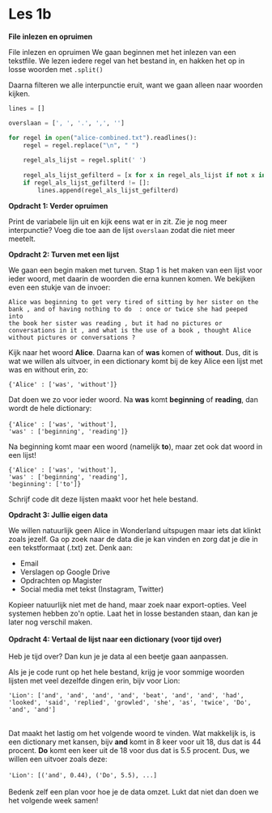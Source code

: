 # Les 1b

**File inlezen en opruimen**

File inlezen en opruimen We gaan beginnen met het inlezen van een tekstfile. We lezen iedere regel van het bestand in, en hakken het op in losse woorden met `.split()`

Daarna filteren we alle interpunctie eruit, want we gaan alleen naar woorden kijken.&#x20;

```python
lines = []

overslaan = [', ', '.', ',', '']

for regel in open("alice-combined.txt").readlines():
    regel = regel.replace("\n", " ")
    
    regel_als_lijst = regel.split(' ')
    
    regel_als_lijst_gefilterd = [x for x in regel_als_lijst if not x in overslaan]
    if regel_als_lijst_gefilterd != []:
        lines.append(regel_als_lijst_gefilterd)
```

**Opdracht 1: Verder opruimen**

Print de variabele lijn uit en kijk eens wat er in zit. Zie je nog meer interpunctie? Voeg die toe aan de lijst `overslaan` zodat die niet meer meetelt.

**Opdracht 2: Turven met een lijst**

We gaan een begin maken met turven. Stap 1 is het maken van een lijst voor ieder woord, met daarin de woorden die erna kunnen komen. We bekijken even een stukje van de invoer:

```
Alice was beginning to get very tired of sitting by her sister on the
bank , and of having nothing to do  : once or twice she had peeped into
the book her sister was reading , but it had no pictures or
conversations in it , and what is the use of a book , thought Alice
without pictures or conversations ?
```

Kijk naar het woord **Alice**. Daarna kan of **was** komen of **without**. Dus, dit is wat we willen als uitvoer, in een dictionary komt bij de key Alice een lijst met was en without erin, zo:

`{'Alice' : ['was', 'without']}`

Dat doen we zo voor ieder woord. Na **was** komt **beginning** of **reading**, dan wordt de hele dictionary:\
\
`{'Alice' : ['was', 'without'],`\
`'was' : ['beginning', 'reading']}`

Na beginning komt maar een woord (namelijk **to**), maar zet ook dat woord in een lijst!

`{'Alice' : ['was', 'without'],`\
`'was' : ['beginning', 'reading'],`\
`'beginning': ['to']}`

Schrijf code dit deze lijsten maakt voor het hele bestand.

**Opdracht 3: Jullie eigen data**

We willen natuurlijk geen Alice in Wonderland uitspugen maar iets dat klinkt zoals jezelf. Ga op zoek naar de data die je kan vinden en zorg dat je die in een tekstformaat (.txt) zet. Denk aan:

* Email
* Verslagen op Google Drive
* Opdrachten op Magister
* Social media met tekst (Instagram, Twitter)

Kopieer natuurlijk niet met de hand, maar zoek naar export-opties. Veel systemen hebben zo'n optie. Laat het in losse bestanden staan, dan kan je later nog verschil maken.\
\
**Opdracht 4: Vertaal de lijst naar een dictionary (voor tijd over)**\
\
Heb je tijd over? Dan kun je je data al een beetje gaan aanpassen.

Als je je code runt op het hele bestand, krijg je voor sommige woorden lijsten met veel dezelfde dingen erin, bijv voor Lion:

`'Lion': ['and', 'and', 'and', 'and', 'beat', 'and', 'and', 'had', 'looked', 'said', 'replied', 'growled', 'she', 'as', 'twice', 'Do', 'and', 'and']`

&#x20;\
Dat maakt het lastig om het volgende woord te vinden. Wat makkelijk is, is een dictionary met kansen, bijv **and** komt in 8 keer voor uit 18, dus dat is 44 procent. **Do** komt een keer uit de 18 voor dus dat is 5.5 procent. Dus, we willen een uitvoer zoals deze:\
\
`'Lion': [('and', 0.44), ('Do', 5.5), ...]`\
\
Bedenk zelf een plan voor hoe je de data omzet. Lukt dat niet dan doen we het volgende week samen!
